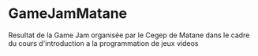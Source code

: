 # GameJamMatane
Resultat de la Game Jam organisée par le Cegep de Matane dans le cadre du cours d'introduction a la programmation de jeux videos
